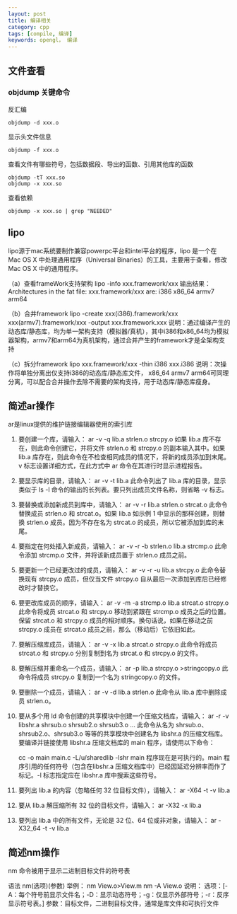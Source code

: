 ```yaml
---
layout: post
title: 编译相关
category: cpp
tags: [compile, 编译]
keywords: opengl， 编译
---
```


## 文件查看
### objdump 关键命令
反汇编
```
objdump -d xxx.o
```

显示头文件信息
```
objdump -f xxx.o
```

查看文件有哪些符号，包括数据段、导出的函数、引用其他库的函数
```
objdump -tT xxx.so
objdump -x xxx.so
```

查看依赖
```
objdump -x xxx.so | grep "NEEDED"
```

## lipo
lipo源于mac系统要制作兼容powerpc平台和intel平台的程序，lipo 是一个在 Mac OS X 中处理通用程序（Universal Binaries）的工具，主要用于查看，修改Mac OS X 中的通用程序。

（a）查看frameWork支持架构
lipo -info xxx.framework/xxx
输出结果：Architectures in the fat file: xxx.framework/xxx are: i386 x86_64 armv7 arm64

（b）合并framework
lipo -create xxx(i386).framework/xxx xxx(armv7).framework/xxx -output xxx.framework.xxx
说明：通过编译产生的动态库/静态库，均为单一架构支持（模拟器/真机），其中i386和x86_64均为模拟器架构，armv7和arm64为真机架构，通过合并产生的framework才是全架构支持

（c）拆分framework
lipo xxx.framework/xxx -thin i386 xxx.i386
说明：次操作将单独分离出仅支持i386的动态库/静态库文件， x86_64 armv7 arm64可同理分离，可以配合合并操作去除不需要的架构支持，用于动态库/静态库瘦身。

## 简述ar操作
ar是linux提供的维护链接编辑器使用的索引库

1. 要创建一个库，请输入：
      ar -v -q lib.a strlen.o strcpy.o
如果 lib.a 库不存在，则此命令创建它，并将文件 strlen.o 和 strcpy.o 的副本输入其中。如果 lib.a 库存在，则此命令在不检查相同成员的情况下，将新的成员添加到末尾。v 标志设置详细方式，在此方式中 ar 命令在其进行时显示进程报告。

2. 要显示库的目录，请输入：
      ar -v -t lib.a
此命令列出了 lib.a 库的目录，显示类似于 ls -l 命令的输出的长列表。要只列出成员文件名称，则省略 -v 标志。

3. 要替换或添加新成员到库中，请输入：
      ar -v -r lib.a strlen.o strcat.o
此命令替换成员 strlen.o 和 strcat.o。如果 lib.a 如示例 1 中显示的那样创建，则替换 strlen.o 成员。因为不存在名为 strcat.o 的成员，所以它被添加到库的末尾。

4. 要指定在何处插入新成员，请输入：
      ar -v -r -b strlen.o lib.a strcmp.o
此命令添加 strcmp.o 文件，并将该新成员置于 strlen.o 成员之前。

5. 要更新一个已经更改过的成员，请输入：
      ar -v -r -u lib.a strcpy.o
此命令替换现有 strcpy.o 成员，但仅当文件 strcpy.o 自从最后一次添加到库后已经修改时才替换它。

6. 要更改库成员的顺序，请输入：
      ar -v -m -a strcmp.o lib.a strcat.o strcpy.o
此命令将成员 strcat.o 和 strcpy.o 移动到紧跟在 strcmp.o 成员之后的位置。保留 strcat.o 和 strcpy.o 成员的相对顺序。换句话说，如果在移动之前 strcpy.o 成员在 strcat.o 成员之前，那么（移动后）它依旧如此。

7. 要解压缩库成员，请输入：
      ar -v -x lib.a strcat.o strcpy.o
此命令将成员 strcat.o 和 strcpy.o 分别复制到名为 strcat.o 和 strcpy.o 的文件。

8. 要解压缩并重命名一个成员，请输入：
      ar -p lib.a strcpy.o >stringcopy.o
此命令将成员 strcpy.o 复制到一个名为 stringcopy.o 的文件。

9. 要删除一个成员，请输入：
      ar -v -d lib.a strlen.o
此命令从 lib.a 库中删除成员 strlen.o。

10. 要从多个用 ld 命令创建的共享模块中创建一个压缩文档库，请输入：
      ar -r -v libshr.a shrsub.o shrsub2.o shrsub3.o ...
此命令从名为 shrsub.o、shrsub2.o、shrsub3.o 等等的共享模块中创建名为 libshr.a 的压缩文档库。要编译并链接使用 libshr.a 压缩文档库的 main 程序，请使用以下命令：

      cc -o main main.c -L/u/sharedlib -lshr
main 程序现在是可执行的。main 程序引用的任何符号（包含在libshr.a 压缩文档库中）已经因延迟分辨率而作了标记。-l 标志指定应在 libshr.a 库中搜索这些符号。

11. 要列出 lib.a 的内容（忽略任何 32 位目标文件），请输入：
      ar -X64 -t -v lib.a
12. 要从 lib.a 解压缩所有 32 位的目标文件，请输入：
      ar -X32 -x lib.a
13. 要列出 lib.a 中的所有文件，无论是 32 位、64 位或非对象，请输入：
      ar -X32_64 -t -v lib.a
## 简述nm操作
nm 命令被用于显示二进制目标文件的符号表

语法
nm(选项)(参数)
举例：
nm View.o>View.m 
nm -A View.o
说明：
选项：[-A：每个符号前显示文件名；-D：显示动态符号；-g：仅显示外部符号；-r：反序显示符号表。]
参数：目标文件，二进制目标文件，通常是库文件和可执行文件
